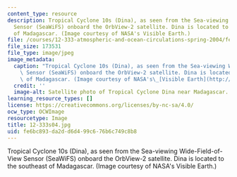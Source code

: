 ```yaml
---
content_type: resource
description: Tropical Cyclone 10s (Dina), as seen from the Sea-viewing Wide-Field-of-View
  Sensor (SeaWiFS) onboard the OrbView-2 satellite. Dina is located to the southeast
  of Madagascar. (Image courtesy of NASA's Visible Earth.)
file: /courses/12-333-atmospheric-and-ocean-circulations-spring-2004/fe6bc893da2dd6d499c676b6c749c8b8_12-333s04.jpg
file_size: 173531
file_type: image/jpeg
image_metadata:
  caption: "Tropical Cyclone 10s (Dina), as seen from the Sea-viewing Wide-Field-of-View\
    \ Sensor (SeaWiFS) onboard the OrbView-2 satellite. Dina is located to the southeast\
    \ of Madagascar. (Image courtesy of NASA's\_[Visible Earth](http://visibleearth.nasa.gov/).)"
  credit: ''
  image-alt: Satellite photo of Tropical Cyclone Dina near Madagascar.
learning_resource_types: []
license: https://creativecommons.org/licenses/by-nc-sa/4.0/
ocw_type: OCWImage
resourcetype: Image
title: 12-333s04.jpg
uid: fe6bc893-da2d-d6d4-99c6-76b6c749c8b8
---
```

Tropical Cyclone 10s (Dina), as seen from the Sea-viewing Wide-Field-of-View Sensor (SeaWiFS) onboard the OrbView-2 satellite. Dina is located to the southeast of Madagascar. (Image courtesy of NASA's Visible Earth.)